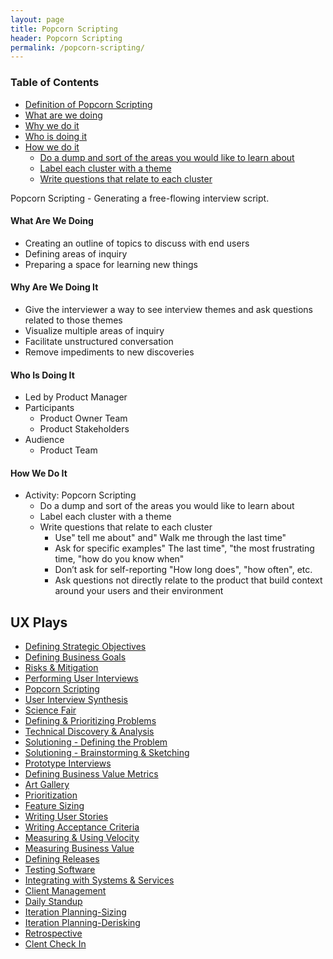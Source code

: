 ```yaml
---
layout: page
title: Popcorn Scripting
header: Popcorn Scripting
permalink: /popcorn-scripting/
---
```

<div class="row">
    <div class="col-md-3">
        <div class="toc">
            <h3>Table of Contents</h3>
                <ul>
                    <li>
                        <a href="#PS-Definition">
                            Definition of Popcorn Scripting
                        </a>
                    </li>
                    <li>
                        <a href="#PS-What">
                            What are we doing
                        </a>
                    </li>
                    <li>
                        <a href="#PS-Why">
                            Why we do it
                        </a>
                    </li>
                    <li>
                        <a href="#PS-Who">
                            Who is doing it
                        </a>
                    </li>
                    <li>
                        <a href="#PS-How">
                            How we do it
                        </a>
                        <ul>
                            <li>
                                <a href="#PS-DumpSort">
                                    Do a dump and sort of the areas you would like to learn about
                                </a>
                            </li>
                            <li>
                                <a href="#PS-Theme">
                                    Label each cluster with a theme
                                </a>
                            </li>
                            <li>
                                <a href="#PS-Cluster">
                                    Write questions that relate to each cluster
                                </a>
                            </li>
                        </ul>
                    </li>
                   </ul>
        </div>
    </div>
    <div class="col-md-6">
        <p class="PS-Definition" id="PS-Definition">
            Popcorn Scripting - Generating a free-flowing interview script.
        </p>
        <h4 class="PS-What" id="PS-What">
            What Are We Doing
        </h4>
	<ul>
        <li>Creating an outline of topics to discuss with end users</li>
        <li>Defining areas of inquiry</li>
        <li>Preparing a space for learning new things</li>
	</ul>
        <h4 class="PS-Why" id="PS-Why">
            Why Are We Doing It
        </h4>
    <ul>
        <li>Give the interviewer a way to see interview themes and ask questions related to those themes</li>
        <li>Visualize multiple areas of inquiry</li>
        <li>Facilitate unstructured conversation</li>
        <li>Remove impediments to new discoveries</li>
	</ul>
        <h4 class="PS-Who" id="PS-Who">
            Who Is Doing It
        </h4>
<ul>
   <li>Led by Product Manager</li>
   <li>Participants
    	<ul>
        	<li>Product Owner Team</li>
        	<li>Product Stakeholders</li>
    	</ul>
   </li>
   <li>Audience
    	<ul>
            <li>Product Team</li>
       </ul>    
   </li>
</ul>
<h4 class="PS-How" id="PS-How">
    How We Do It
</h4>
<ul>
    <li class="PS-Popcorn" id="PS-Popcorn">Activity: Popcorn Scripting
        <ul>
            <li>Do a dump and sort of the areas you would like to learn about</li>
            <li>Label each cluster with a theme</li>
            <li>Write questions that relate to each cluster
                <ul>
                    <li>Use&quot; tell me about&quot; and&quot; Walk me through the last time&quot;</li>
                    <li>Ask for specific examples&quot; The last time&quot;, &quot;the most frustrating time, &quot;how do you know when&quot;</li>
                    <li>Don’t ask for self-reporting &quot;How long does&quot;, &quot;how often&quot;, etc.</li>
                    <li>Ask questions not directly relate to the product that build context around your users and their environment</li>
                </ul>
            </li>
        </ul>
    </li>
</ul>
    </div>
    <div class="col-md-3">
        <div class="sideLinks">
            <h2>UX Plays</h2>
                <ul>
                    <li><a href="{{ site.baseurl }}/strategic-objectives">Defining Strategic Objectives</a></li>
                    <li><a href="{{ site.baseurl }}/business-goals">Defining Business Goals</a></li>
                    <li><a href="{{ site.baseurl }}/risks-mitigation">Risks &amp; Mitigation</a></li>
                    <li><a href="{{ site.baseurl }}/user-interviews">Performing User Interviews</a></li>
                    <li><a href="{{ site.baseurl }}/popcorn-scripting">Popcorn Scripting</a></li>
                    <li><a href="{{ site.baseurl }}/interview-synthesis">User Interview Synthesis</a></li>
                    <li><a href="{{ site.baseurl }}/science-fair">Science Fair</a></li>
                    <li><a href="{{ site.baseurl }}/defining-problems">Defining &amp; Prioritizing Problems</a></li>
                    <li><a href="{{ site.baseurl }}/technical-discovery">Technical Discovery &amp; Analysis</a></li>
                    <li><a href="{{ site.baseurl }}/solutioning-problem">Solutioning - Defining the Problem</a></li>
                    <li><a href="{{ site.baseurl }}/solutioning-sketching">Solutioning - Brainstorming &amp; Sketching</a></li>
                    <li><a href="{{ site.baseurl }}/prototype-interviews">Prototype Interviews</a></li>
                    <li><a href="{{ site.baseurl }}/business-metrics">Defining Business Value Metrics</a></li>
                    <li><a href="{{ site.baseurl }}/art-gallery">Art Gallery</a></li>
                    <li><a href="{{ site.baseurl }}/prioritization">Prioritization</a></li>
                    <li><a href="{{ site.baseurl }}/feature-sizing">Feature Sizing</a></li>
                    <li><a href="{{ site.baseurl }}/user-stories">Writing User Stories</a></li>
                    <li><a href="{{ site.baseurl }}/acceptance-criteria">Writing Acceptance Criteria</a></li>
                    <li><a href="{{ site.baseurl }}/measuring-velocity">Measuring &amp; Using Velocity</a></li>
                    <li><a href="{{ site.baseurl }}/measuring-value">Measuring Business Value</a></li>
                    <li><a href="{{ site.baseurl }}/defining-releases">Defining Releases</a></li>
                    <li><a href="{{ site.baseurl }}/testing-software">Testing Software</a></li>
                    <li><a href="{{ site.baseurl }}/system-services">Integrating with Systems &amp; Services</a></li>
                    <li><a href="{{ site.baseurl }}/client-management">Client Management</a></li>
                    <li><a href="{{ site.baseurl }}/daily-standup">Daily Standup</a></li>
                    <li><a href="{{ site.baseurl }}/iteration-sizing">Iteration Planning-Sizing</a></li>
                    <li><a href="{{ site.baseurl }}/iteration-derisking">Iteration Planning-Derisking</a></li>
                    <li><a href="{{ site.baseurl }}/retrospective">Retrospective</a></li>
                    <li><a href="{{ site.baseurl }}/check-in">Clent Check In</a></li>
                </ul>
          </div>
    </div>
</div>
